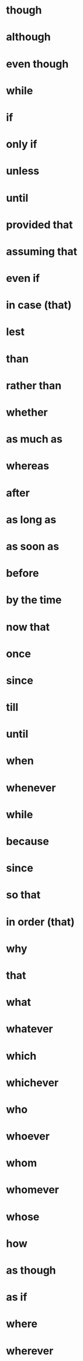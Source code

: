 # though
# although
# even though
# while
# if
# only if
# unless
# until
# provided that
# assuming that
# even if
# in case (that)
# lest
# than
# rather than
# whether
# as much as
# whereas
# after
# as long as
# as soon as
# before
# by the time
# now that
# once
# since
# till
# until
# when
# whenever
# while
# because
# since
# so that
# in order (that)
# why
# that
# what
# whatever
# which
# whichever
# who
# whoever
# whom
# whomever
# whose
# how
# as though
# as if
# where
# wherever